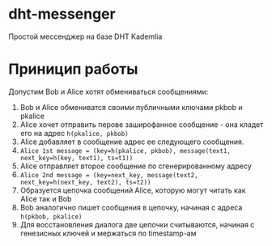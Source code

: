 # dht-messenger

Простой мессенджер на базе DHT Kademlia

# Приницип работы

Допустим Bob и Alice хотят обмениваться сообщениями:
1. Bob и Alice обмениватся своими публичными ключами pkbob и pkalice
2. Alice хочет отправить перове заширофанное сообщение - она кладет его на адрес `h(pkalice, pkbob)` 
4. Alice добавляет в сообщение адрес ее следующего сообщения. 
5. `Alice 1st message = (key=h(pkalice, pkbob), message(text1, next_key=h(key, text1), ts=t1))`
6. Alice отправляет второе сообщение по сгенерированному адресу 
7. `Alice 2nd message = (key=next_key, message(text2, next_key=h(next_key, text2), ts=t2))`
8. Образуется цепочка сообщений Alice, которую могут читать как Alice так и Bob
9. Bob аналогично пишет сообщения в цепочку, начиная с адреса `h(pkbob, pkalice)` 
10. Для восстановления диалога две цепочки считываются, начиная с генезисных ключей и мержаться по timestamp-ам
